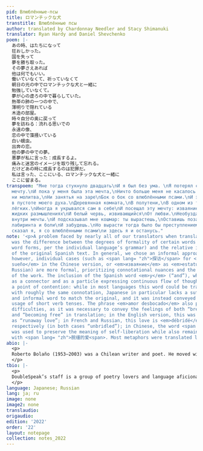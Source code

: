 ```yaml
---
pid: Влюблённые-псы
title: ロマンチックな犬
transtitle: Влюблённые псы
author: translated by Chardonnay Needler and Stacy Shimanuki
translator: Ryan Hardy and Daniel Shevchenko
poem: |-
  あの時、はたちになって
  狂おしかった。
  国を失って
  夢を勝ち取った。
  その夢さえあれば
  他は何でもいい。
  働いていなくて、祈っていなくて
  朝日の光の中でロマンチックな犬と一緒に
  勉強していなくて。
  夢が心の虚ろの中で暮らしていた。
  熱帯の肺の一つの中で、
  薄明りで隠れている
  木造の部屋。
  時々自分の奥に戻って
  夢を訪ねる：流れる思いでの
  永遠の像、
  恋の中で藻掻いている
  白い蠕虫。
  出奔の恋。
  他の夢の中での夢。
  悪夢が私に言った：成長するよ。
  痛みと迷宮のイメージを取り残して忘れる。
  だけどあの時に成長するのは犯罪だ。
  私は言った、ここにいる、ロマンチックな犬と一緒に
  ここに留まる。
transpoem: "Мне тогда стукнуло двадцать\nИ я был без ума. \nЯ потерял страну\nНо приобрёл
  мечту.\nИ пока у меня была эта мечта,\nНичто больше меня не касалось.\nНи работа,
  ни молитва,\nНи занятья на заре\nБок о бок со влюблёнными псами.\nИ эта мечта таилась
  в пустоте моего духа.\nДеревянная комната,\nВ полутени,\nВ одном из тропических
  лёгких.\nИногда я укрывался сам в себе\nИ посещал эту мечту: изваяние увековеченное\nВ
  жидких размышлениях\nИ белый червь, извивающийся\nОт любви.\nНеобузданная любовь.\nМечта
  внутри мечты.\nИ подсказывал мне кошмар: ты вырастешь,\nОставишь позади картины
  лабиринта и боли\nИ забудешь.\nНо вырасти тогда было бы преступлением.\nЯ здесь,
  сказал я, я со влюблёнными псами\nи здесь я и останусь."
note: '<p>A problem faced by nearly all of our translators when translating the text
  was the difference between the degrees of formality of certain words (or even entire
  word forms, per the individual language’s grammar) and the relative informality
  of the original Spanish text. In general, we chose an informal approach to the translations;
  however, individual cases (such as <span lang= "zh">探访</span> for <em>visitaba el
  sueño</em> in the Chinese version, or <em>изваяние</em> as <em>estatua</em> in the
  Russian) are more formal, prioritizing connotational nuances and the overall melody
  of the work. The inclusion of the Spanish word <em>y</em> (“and”), which is used
  as a connector and as a particle expressing continuous flow of thought, was also
  a point of contention: while in most languages this word could be translated literally
  with roughly the same connotation, Japanese in particular lacks a sufficiently short
  and informal word to match the original, and it was instead conveyed through the
  usage of short verb tenses. The phrase <em>amor desbocado</em> also posed considerable
  difficulties, as it was necessary to convey the feelings of both “breaking away”
  and “becoming free” in translation; in the English version, this was translated
  as “runaway love”; in French and Russian, this love is <em>débridé</em> and <em>необузданная</em>,
  respectively (in both cases “unbridled”); in Chinese, the word <span lang= "zh">逃亡</span>
  was used to preserve the meaning of self-liberation while also remaining consonant
  with <span lang= "zh">脱缰的爱<span>. Most metaphors were translated literally.</p>'
abio: |-
  <p>
  Roberto Bolaño (1953–2003) was a Chilean writer and poet. He moved with his family to Mexico City when he was fifteen and actively participated in journalism and leftist movements after dropping out of school. He returned to Chile in 1973 to support the democratic socialist movement. After the government was overthrown by the right-wing Augusto Pinochet’s forces in a military coup, Bolaño was arrested but fortunately rescued by prison guards who were his former classmates. However, his presence in Chile during this period is contested.
  </p>
tbio: |-
  <p>
  DoubleSpeak’s staff is a group of poetry lovers and language aficionados. We hail from Baltimore, MD, Plesanton, CA, Georgetown, TX, and Cortlandt Manor, NY; Nanticoke, PA, Brooklyn, NY, Sacramento, CA, as well as Hangzhou and Nanjing, China. On Thursday nights, you can find us in the Kelly Writers House reading through beautiful poetry submissions. Whether we’re playing multilingual Scramble or commenting on submissions in rhymed couplets, we’re drawn together by our shared passion for language and translation.
  </p>
language: Japanese; Russian
lang: ja; ru
image: none
image2: none
translaudio: 
origaudio: 
edition: '2022'
order: '22'
layout: notepage
collection: notes_2022
---
```

